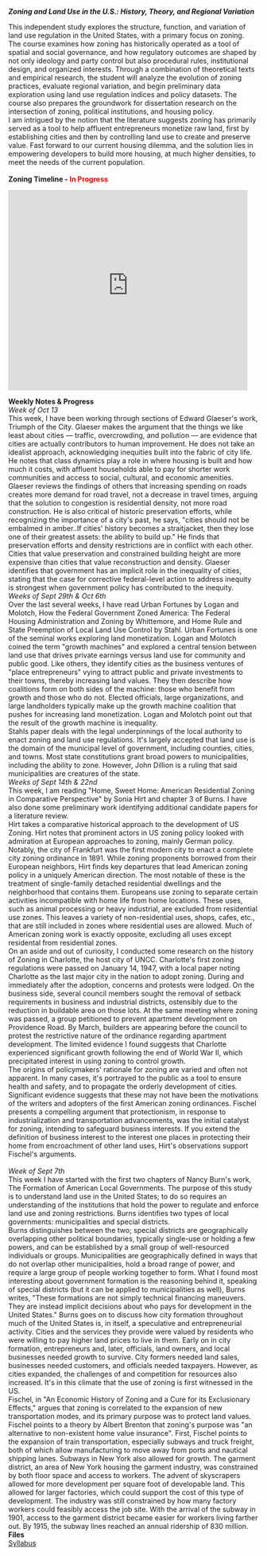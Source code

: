 ***Zoning and Land Use in the U.S.: History, Theory, and Regional Variation***

This independent study explores the structure, function, and variation of land use regulation in the United States, with a primary focus on zoning. The course examines how zoning has historically operated as a tool of spatial and social governance, and how regulatory outcomes are shaped by not only ideology and party control but also procedural rules, institutional design, and organized interests. Through a combination of theoretical texts and empirical research, the student will analyze the evolution of zoning practices, evaluate regional variation, and begin preliminary data exploration using land use regulation indices and policy datasets. The course also prepares the groundwork for dissertation research on the intersection of zoning, political institutions, and housing policy. <br/>
I am intrigued by the notion that the literature suggests zoning has primarily served as a tool to help affluent entrepreneurs monetize raw land, first by establishing cities and then by controlling land use to create and preserve value. Fast forward to our current housing dilemma, and the solution lies in empowering developers to build more housing, at much higher densities, to meet the needs of the current population. 
<br/>
<br/>
**Zoning Timeline - <span style="color: red;">In Progress</span>**
<br/>
<iframe 
  src="https://127wt3-warren-wooten.shinyapps.io/timeline/" 
  width="95%" 
  height="400" 
  style="border:1px solid #ccc;">
</iframe>

**Weekly Notes & Progress**
<br/>
*Week of Oct 13*
<br/>
This week, I have been working through sections of Edward Glaeser's work, Triumph of the City. Glaeser makes the argument that the things we like least about cities — traffic, overcrowding, and pollution — are evidence that cities are actually contributors to human improvement. He does not take an idealist approach, acknowledging inequities built into the fabric of city life. He notes that class dynamics play a role in where housing is built and how much it costs, with affluent households able to pay for shorter work communities and access to social, cultural, and economic amenities. Glaeser reviews the findings of others that increasing spending on roads creates more demand for road travel, not a decrease in travel times, arguing that the solution to congestion is residential density, not more road construction. He is also critical of historic preservation efforts, while recognizing the importance of a city's past, he says, "cities should not be embalmed in amber..If cities' history becomes a straitjacket, then they lose one of their greatest assets: the ability to build up." He finds that preservation efforts and density restrictions are in conflict with each other. Cities that value preservation and constrained building height are more expensive than cities that value reconstruction and density. 
Glaeser identifies that government has an implicit role in the inequality of cities, stating that the case for corrective federal-level action to address inequity is strongest when government policy has contributed to the inequity. 
<br/>
*Weeks of Sept 29th & Oct 6th*
<br/>
Over the last several weeks, I have read Urban Fortunes by Logan and Molotch, How the Federal Government Zoned America: The Federal Housing Administration and Zoning by Whittemore, and Home Rule and State Preemption  of Local Land Use Control by Stahl. Urban Fortunes is one of the seminal works exploring land monetization. Logan and Molotch coined the term "growth machines" and explored a central tension between land use that drives private earnings versus land use for community and public good. Like others, they identify cities as the business ventures of "place entrepreneurs" vying to attract public and private investments to their towns, thereby increasing land values. They then describe how coalitions form on both sides of the machine: those who benefit from growth and those who do not. Elected officials, large organizations, and large landholders typically make up the growth machine coalition that pushes for increasing land monetization. Logan and Molotch point out that the result of the growth machine is inequality.<br/>
Stahls paper deals with the legal underpinnings of the local authority to enact zoning and land use regulations. It's largely accepted that land use is the domain of the municipal level of government, including counties, cities, and towns. Most state constitutions grant broad powers to municipalities, including the ability to zone. However, John Dillion is a ruling that said municipalities are creatures of the state.
<br/>
*Weeks of Sept 14th & 22nd*
<br/>
This week, I am reading "Home, Sweet Home: American Residential Zoning in Comparative Perspective" by Sonia Hirt and chapter 3 of Burns. I have also done some preliminary work identifying additional candidate papers for a literature review.<br/>
Hirt takes a comparative historical approach to the development of US Zoning. Hirt notes that prominent actors in US zoning policy looked with admiration at European approaches to zoning, mainly German policy. Notably, the city of Frankfurt was the first modern city to enact a complete city zoning ordinance in 1891. While zoning proponents borrowed from their European neighbors, Hirt finds key departures that lead American zoning policy in a uniquely American direction. The most notable of these is the treatment of single-family detached residential dwellings and the neighborhood that contains them. Europeans use zoning to separate certain activities incompatible with home life from home locations. These uses, such as animal processing or heavy industrial, are excluded from residential use zones. This leaves a variety of non-residential uses, shops, cafes, etc., that are still included in zones where residential uses are allowed. Much of American zoning work is exactly opposite, excluding all uses except residental from residential zones.<br/>
On an aside and out of curiosity, I conducted some research on the history of Zoning in Charlotte, the host city of UNCC. Charlotte's first zoning regulations were passed on January 14, 1947, with a local paper noting Charlotte as the last major city in the nation to adopt zoning. During and immediately after the adoption, concerns and protests were lodged. On the business side, several council members sought the removal of setback requirements in business and industrial districts, ostensibly due to the reduction in buildable area on those lots. At the same meeting where zoning was passed, a group petitioned to prevent apartment development on Providence Road. By March, builders are appearing before the council to protest the restrictive nature of the ordinance regarding apartment development. The limited evidence I found suggests that Charlotte experienced significant growth following the end of World War II, which precipitated interest in using zoning to control growth.  
The origins of policymakers' rationale for zoning are varied and often not apparent. In many cases, it's portrayed to the public as a tool to ensure health and safety, and to propagate the orderly development of cities.  Significant evidence suggests that these may not have been the motivations of the writers and adopters of the first American zoning ordinances. Fischel presents a compelling argument that protectionism, in response to industrialization and transportation advancements, was the initial catalyst for zoning, intending to safeguard business interests. If you extend the definition of business interest to the interest one places in protecting their home from encroachment of other land uses, Hirt's observations support Fischel's arguments. <br/><br/>
*Week of Sept 7th*<br/>
This week I have started with the first two chapters of Nancy Burn's work, The Formation of American Local Governments. The purpose of this study is to understand land use in the United States; to do so requires an understanding of the institutions that hold the power to regulate and enforce land use and zoning restrictions. Burns identifies two types of local governments: municipalities and special districts. <br/>
Burns distinguishes between the two; special districts are geographically overlapping other political boundaries, typically single-use or holding a few powers, and can be established by a small group of well-resourced individuals or groups. Municipalities are geographically defined in ways that do not overlap other municipalities, hold a broad range of power, and require a large group of people working together to form. What I found most interesting about government formation is the reasoning behind it, speaking of special districts (but it can be applied to municipalities as well), Burns writes, "These formations are not simply technical financing maneuvers. They are instead implicit decisions about who pays for development in the United States." Burns goes on to discuss how city formation throughout much of the United States is, in itself, a speculative and entrepreneurial activity. Cities and the services they provide were valued by residents who were willing to pay higher land prices to live in them. Early on in city formation, entrepreneurs and, later, officials, land owners, and local businesses needed growth to survive. City formers needed land sales, businesses needed customers, and officials needed taxpayers. However, as cities expanded, the challenges of and competition for resources also increased. It's in this climate that the use of zoning is first witnessed in the US.<br/>
Fischel, in "An Economic History of Zoning and a Cure for its Exclusionary Effects," argues that zoning is correlated to the expansion of new transportation modes, and its primary purpose was to protect land values. Fischel points to a theory by Albert Brenton that zoning's purpose was "an alternative to non-existent home value insurance". First, Fischel points to the expansion of train transportation, especially subways and truck freight, both of which allow manufacturing to move away from ports and nautical shipping lanes. Subways in New York also allowed for growth. The garment district, an area of New York housing the garment industry, was constrained by both floor space and access to workers. The advent of skyscrapers allowed for more development per square foot of developable land. This allowed for larger factories, which could support the cost of this type of development. The industry was still constrained by how many factory workers could feasibly access the job site. With the arrival of the subway in 1901, access to the garment district became easier for workers living farther out. By 1915, the subway lines reached an annual ridership of 830 million. 
<br/>
**Files**<br/>
[Syllabus](./contents/Independent%20Study%20-%208800%20Wooten.pdf)



